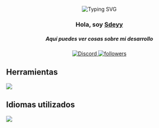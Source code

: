 <p align="center">
<img src="https://readme-typing-svg.demolab.com?font=Fira+Code&pause=1000&color=1DF755&random=false&width=435&lines=Advanced+Discord+Bots+Developer;6%2B+years+of+experience+in+the+area;Contact+me+in+discord+for+more+info" alt="Typing SVG" /></a>
</p>

<h3 align="center">Hola, soy <a href="https://github.com/Sdeyy">Sdeyy</a></h3>
<h5 align="center">Aquí puedes ver cosas sobre mi desarrollo</h5>

<p align="center">
  <a href="https://discord.gg/EJuBGQdqQX"><img alt="Discord" title="Discord" src="https://img.shields.io/badge/-Discord-7289DA?style=for-the-badge&logo=discord&logoColor=white"/>
   <a href="https://github.com/Sdeyy"><img alt="followers" title="Sigueme en Github" src="https://img.shields.io/github/followers/bungeees?color=236ad3&style=for-the-badge&logo=github&label=Follow"/></a>
 </p>
 
## Herramientas
<p align="left"> <a href="https://github.com/Sdeyy"><img src="https://skillicons.dev/icons?i=vscode,idea,python,discord,nodejs,discordjs"> </a> </p>


## Idiomas utilizados
<p align="left"> <a href="https://discord.gg/EJuBGQdqQX">
   <img align="center" src="https://github-readme-stats.vercel.app/api/top-langs/?username=Sdeyy&theme=dark&langs_count=8">
</p>
